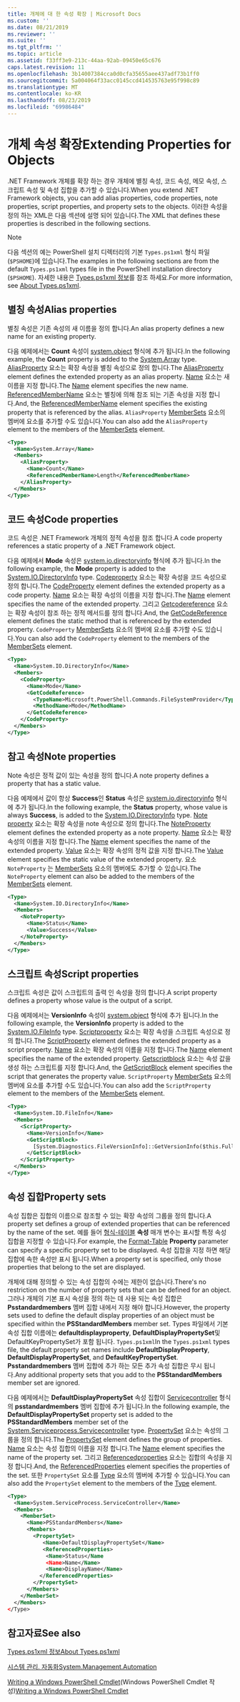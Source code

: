 ```yaml
---
title: 개체에 대 한 속성 확장 | Microsoft Docs
ms.custom: ''
ms.date: 08/21/2019
ms.reviewer: ''
ms.suite: ''
ms.tgt_pltfrm: ''
ms.topic: article
ms.assetid: f33ff3e9-213c-44aa-92ab-09450e65c676
caps.latest.revision: 11
ms.openlocfilehash: 3b14007384cca0d0cfa35655aee437adf73b1ff0
ms.sourcegitcommit: 5a004064f33acc0145ccd414535763e95f998c89
ms.translationtype: MT
ms.contentlocale: ko-KR
ms.lasthandoff: 08/23/2019
ms.locfileid: "69986484"
---
```

# <a name="extending-properties-for-objects"></a><span data-ttu-id="25994-102">개체 속성 확장</span><span class="sxs-lookup"><span data-stu-id="25994-102">Extending Properties for Objects</span></span>

<span data-ttu-id="25994-103">.NET Framework 개체를 확장 하는 경우 개체에 별칭 속성, 코드 속성, 메모 속성, 스크립트 속성 및 속성 집합을 추가할 수 있습니다.</span><span class="sxs-lookup"><span data-stu-id="25994-103">When you extend .NET Framework objects, you can add alias properties, code properties, note properties, script properties, and property sets to the objects.</span></span> <span data-ttu-id="25994-104">이러한 속성을 정의 하는 XML은 다음 섹션에 설명 되어 있습니다.</span><span class="sxs-lookup"><span data-stu-id="25994-104">The XML that defines these properties is described in the following sections.</span></span>

> [!NOTE]
> <span data-ttu-id="25994-105">다음 섹션의 예는 PowerShell 설치 디렉터리의 기본 `Types.ps1xml` 형식 파일 (`$PSHOME`)에 있습니다.</span><span class="sxs-lookup"><span data-stu-id="25994-105">The examples in the following sections are from the default `Types.ps1xml` types file in the PowerShell installation directory (`$PSHOME`).</span></span> <span data-ttu-id="25994-106">자세한 내용은 [Types.ps1xml 정보](/powershell/module/microsoft.powershell.core/about/about_types.ps1xml)를 참조 하세요.</span><span class="sxs-lookup"><span data-stu-id="25994-106">For more information, see [About Types.ps1xml](/powershell/module/microsoft.powershell.core/about/about_types.ps1xml).</span></span>

## <a name="alias-properties"></a><span data-ttu-id="25994-107">별칭 속성</span><span class="sxs-lookup"><span data-stu-id="25994-107">Alias properties</span></span>

<span data-ttu-id="25994-108">별칭 속성은 기존 속성의 새 이름을 정의 합니다.</span><span class="sxs-lookup"><span data-stu-id="25994-108">An alias property defines a new name for an existing property.</span></span>

<span data-ttu-id="25994-109">다음 예제에서는 **Count** 속성이 [system.object](/dotnet/api/System.Array) 형식에 추가 됩니다.</span><span class="sxs-lookup"><span data-stu-id="25994-109">In the following example, the **Count** property is added to the [System.Array](/dotnet/api/System.Array) type.</span></span> <span data-ttu-id="25994-110">[AliasProperty](/dotnet/api/system.management.automation.psaliasproperty) 요소는 확장 속성을 별칭 속성으로 정의 합니다.</span><span class="sxs-lookup"><span data-stu-id="25994-110">The [AliasProperty](/dotnet/api/system.management.automation.psaliasproperty) element defines the extended property as an alias property.</span></span> <span data-ttu-id="25994-111">[Name](/dotnet/api/system.management.automation.psmemberinfo.name) 요소는 새 이름을 지정 합니다.</span><span class="sxs-lookup"><span data-stu-id="25994-111">The [Name](/dotnet/api/system.management.automation.psmemberinfo.name) element specifies the new name.</span></span> <span data-ttu-id="25994-112">[ReferencedMemberName](/dotnet/api/system.management.automation.psaliasproperty.referencedmembername) 요소는 별칭에 의해 참조 되는 기존 속성을 지정 합니다.</span><span class="sxs-lookup"><span data-stu-id="25994-112">And, the [ReferencedMemberName](/dotnet/api/system.management.automation.psaliasproperty.referencedmembername) element specifies the existing property that is referenced by the alias.</span></span> <span data-ttu-id="25994-113">`AliasProperty` [MemberSets](/dotnet/api/system.management.automation.psmemberset) 요소의 멤버에 요소를 추가할 수도 있습니다.</span><span class="sxs-lookup"><span data-stu-id="25994-113">You can also add the `AliasProperty` element to the members of the [MemberSets](/dotnet/api/system.management.automation.psmemberset) element.</span></span>

```xml
<Type>
  <Name>System.Array</Name>
  <Members>
    <AliasProperty>
      <Name>Count</Name>
      <ReferencedMemberName>Length</ReferencedMemberName>
    </AliasProperty>
  </Members>
</Type>
```

## <a name="code-properties"></a><span data-ttu-id="25994-114">코드 속성</span><span class="sxs-lookup"><span data-stu-id="25994-114">Code properties</span></span>

<span data-ttu-id="25994-115">코드 속성은 .NET Framework 개체의 정적 속성을 참조 합니다.</span><span class="sxs-lookup"><span data-stu-id="25994-115">A code property references a static property of a .NET Framework object.</span></span>

<span data-ttu-id="25994-116">다음 예제에서 **Mode** 속성은 [system.io.directoryinfo](/dotnet/api/System.IO.DirectoryInfo) 형식에 추가 됩니다.</span><span class="sxs-lookup"><span data-stu-id="25994-116">In the following example, the **Mode** property is added to the [System.IO.DirectoryInfo](/dotnet/api/System.IO.DirectoryInfo) type.</span></span> <span data-ttu-id="25994-117">[Codeproperty](/dotnet/api/system.management.automation.pscodeproperty) 요소는 확장 속성을 코드 속성으로 정의 합니다.</span><span class="sxs-lookup"><span data-stu-id="25994-117">The [CodeProperty](/dotnet/api/system.management.automation.pscodeproperty) element defines the extended property as a code property.</span></span> <span data-ttu-id="25994-118">[Name](/dotnet/api/system.management.automation.psmemberinfo.name) 요소는 확장 속성의 이름을 지정 합니다.</span><span class="sxs-lookup"><span data-stu-id="25994-118">The [Name](/dotnet/api/system.management.automation.psmemberinfo.name) element specifies the name of the extended property.</span></span> <span data-ttu-id="25994-119">그리고 [Getcodereference](/dotnet/api/system.management.automation.pscodeproperty.gettercodereference) 요소는 확장 속성이 참조 하는 정적 메서드를 정의 합니다.</span><span class="sxs-lookup"><span data-stu-id="25994-119">And, the [GetCodeReference](/dotnet/api/system.management.automation.pscodeproperty.gettercodereference) element defines the static method that is referenced by the extended property.</span></span> <span data-ttu-id="25994-120">`CodeProperty` [MemberSets](/dotnet/api/system.management.automation.psmemberset) 요소의 멤버에 요소를 추가할 수도 있습니다.</span><span class="sxs-lookup"><span data-stu-id="25994-120">You can also add the `CodeProperty` element to the members of the [MemberSets](/dotnet/api/system.management.automation.psmemberset) element.</span></span>

```xml
<Type>
  <Name>System.IO.DirectoryInfo</Name>
  <Members>
    <CodeProperty>
      <Name>Mode</Name>
      <GetCodeReference>
        <TypeName>Microsoft.PowerShell.Commands.FileSystemProvider</TypeName>
        <MethodName>Mode</MethodName>
      </GetCodeReference>
    </CodeProperty>
  </Members>
</Type>
```

## <a name="note-properties"></a><span data-ttu-id="25994-121">참고 속성</span><span class="sxs-lookup"><span data-stu-id="25994-121">Note properties</span></span>

<span data-ttu-id="25994-122">Note 속성은 정적 값이 있는 속성을 정의 합니다.</span><span class="sxs-lookup"><span data-stu-id="25994-122">A note property defines a property that has a static value.</span></span>

<span data-ttu-id="25994-123">다음 예제에서 값이 항상 **Success**인 **Status** 속성은 [system.io.directoryinfo](/dotnet/api/System.IO.DirectoryInfo) 형식에 추가 됩니다.</span><span class="sxs-lookup"><span data-stu-id="25994-123">In the following example, the **Status** property, whose value is always **Success**, is added to the [System.IO.DirectoryInfo](/dotnet/api/System.IO.DirectoryInfo) type.</span></span> <span data-ttu-id="25994-124">[Note property](/dotnet/api/system.management.automation.psnoteproperty) 요소는 확장 속성을 note 속성으로 정의 합니다.</span><span class="sxs-lookup"><span data-stu-id="25994-124">The [NoteProperty](/dotnet/api/system.management.automation.psnoteproperty) element defines the extended property as a note property.</span></span> <span data-ttu-id="25994-125">[Name](/dotnet/api/system.management.automation.psmemberinfo.name) 요소는 확장 속성의 이름을 지정 합니다.</span><span class="sxs-lookup"><span data-stu-id="25994-125">The [Name](/dotnet/api/system.management.automation.psmemberinfo.name) element specifies the name of the extended property.</span></span> <span data-ttu-id="25994-126">[Value](/dotnet/api/system.management.automation.psnoteproperty.value) 요소는 확장 속성의 정적 값을 지정 합니다.</span><span class="sxs-lookup"><span data-stu-id="25994-126">The [Value](/dotnet/api/system.management.automation.psnoteproperty.value) element specifies the static value of the extended property.</span></span> <span data-ttu-id="25994-127">요소 `NoteProperty` 는 [MemberSets](/dotnet/api/system.management.automation.psmemberset) 요소의 멤버에도 추가할 수 있습니다.</span><span class="sxs-lookup"><span data-stu-id="25994-127">The `NoteProperty` element can also be added to the members of the [MemberSets](/dotnet/api/system.management.automation.psmemberset) element.</span></span>

```xml
<Type>
  <Name>System.IO.DirectoryInfo</Name>
  <Members>
    <NoteProperty>
      <Name>Status</Name>
      <Value>Success</Value>
    </NoteProperty>
  </Members>
</Type>
```

## <a name="script-properties"></a><span data-ttu-id="25994-128">스크립트 속성</span><span class="sxs-lookup"><span data-stu-id="25994-128">Script properties</span></span>

<span data-ttu-id="25994-129">스크립트 속성은 값이 스크립트의 출력 인 속성을 정의 합니다.</span><span class="sxs-lookup"><span data-stu-id="25994-129">A script property defines a property whose value is the output of a script.</span></span>

<span data-ttu-id="25994-130">다음 예제에서는 **VersionInfo** 속성이 [system.object](/dotnet/api/System.IO.FileInfo) 형식에 추가 됩니다.</span><span class="sxs-lookup"><span data-stu-id="25994-130">In the following example, the **VersionInfo** property is added to the [System.IO.FileInfo](/dotnet/api/System.IO.FileInfo) type.</span></span> <span data-ttu-id="25994-131">[Scriptproperty](/dotnet/api/system.management.automation.psscriptproperty) 요소는 확장 속성을 스크립트 속성으로 정의 합니다.</span><span class="sxs-lookup"><span data-stu-id="25994-131">The [ScriptProperty](/dotnet/api/system.management.automation.psscriptproperty) element defines the extended property as a script property.</span></span> <span data-ttu-id="25994-132">[Name](/dotnet/api/system.management.automation.psmemberinfo.name) 요소는 확장 속성의 이름을 지정 합니다.</span><span class="sxs-lookup"><span data-stu-id="25994-132">The [Name](/dotnet/api/system.management.automation.psmemberinfo.name) element specifies the name of the extended property.</span></span> <span data-ttu-id="25994-133">[Getscriptblock](/dotnet/api/system.management.automation.psscriptproperty.getterscript) 요소는 속성 값을 생성 하는 스크립트를 지정 합니다.</span><span class="sxs-lookup"><span data-stu-id="25994-133">And, the [GetScriptBlock](/dotnet/api/system.management.automation.psscriptproperty.getterscript) element specifies the script that generates the property value.</span></span> <span data-ttu-id="25994-134">`ScriptProperty` [MemberSets](/dotnet/api/system.management.automation.psmemberset) 요소의 멤버에 요소를 추가할 수도 있습니다.</span><span class="sxs-lookup"><span data-stu-id="25994-134">You can also add the `ScriptProperty` element to the members of the [MemberSets](/dotnet/api/system.management.automation.psmemberset) element.</span></span>

```xml
<Type>
  <Name>System.IO.FileInfo</Name>
  <Members>
    <ScriptProperty>
      <Name>VersionInfo</Name>
      <GetScriptBlock>
        [System.Diagnostics.FileVersionInfo]::GetVersionInfo($this.FullName)
      </GetScriptBlock>
    </ScriptProperty>
  </Members>
</Type>
```

## <a name="property-sets"></a><span data-ttu-id="25994-135">속성 집합</span><span class="sxs-lookup"><span data-stu-id="25994-135">Property sets</span></span>

<span data-ttu-id="25994-136">속성 집합은 집합의 이름으로 참조할 수 있는 확장 속성의 그룹을 정의 합니다.</span><span class="sxs-lookup"><span data-stu-id="25994-136">A property set defines a group of extended properties that can be referenced by the name of the set.</span></span>
<span data-ttu-id="25994-137">예를 들어 [형식-테이블](/powershell/module/Microsoft.PowerShell.Utility/Format-Table)
**속성** 매개 변수는 표시할 특정 속성 집합을 지정할 수 있습니다.</span><span class="sxs-lookup"><span data-stu-id="25994-137">For example, the [Format-Table](/powershell/module/Microsoft.PowerShell.Utility/Format-Table)
**Property** parameter can specify a specific property set to be displayed.</span></span> <span data-ttu-id="25994-138">속성 집합을 지정 하면 해당 집합에 속한 속성만 표시 됩니다.</span><span class="sxs-lookup"><span data-stu-id="25994-138">When a property set is specified, only those properties that belong to the set are displayed.</span></span>

<span data-ttu-id="25994-139">개체에 대해 정의할 수 있는 속성 집합의 수에는 제한이 없습니다.</span><span class="sxs-lookup"><span data-stu-id="25994-139">There's no restriction on the number of property sets that can be defined for an object.</span></span> <span data-ttu-id="25994-140">그러나 개체의 기본 표시 속성을 정의 하는 데 사용 되는 속성 집합은 **Psstandardmembers** 멤버 집합 내에서 지정 해야 합니다.</span><span class="sxs-lookup"><span data-stu-id="25994-140">However, the property sets used to define the default display properties of an object must be specified within the **PSStandardMembers** member set.</span></span> <span data-ttu-id="25994-141">Types 파일에서 기본 속성 집합 이름에는 **defaultdisplayproperty**, **DefaultDisplayPropertySet**및 DefaultKeyPropertySet가 포함 됩니다. `Types.ps1xml`</span><span class="sxs-lookup"><span data-stu-id="25994-141">In the `Types.ps1xml` types file, the default property set names include **DefaultDisplayProperty**, **DefaultDisplayPropertySet**, and **DefaultKeyPropertySet**.</span></span> <span data-ttu-id="25994-142">**Psstandardmembers** 멤버 집합에 추가 하는 모든 추가 속성 집합은 무시 됩니다.</span><span class="sxs-lookup"><span data-stu-id="25994-142">Any additional property sets that you add to the **PSStandardMembers** member set are ignored.</span></span>

<span data-ttu-id="25994-143">다음 예제에서는 **DefaultDisplayPropertySet** 속성 집합이 [Servicecontroller](/dotnet/api/System.ServiceProcess.ServiceController) 형식의 **psstandardmembers** 멤버 집합에 추가 됩니다.</span><span class="sxs-lookup"><span data-stu-id="25994-143">In the following example, the **DefaultDisplayPropertySet** property set is added to the **PSStandardMembers** member set of the [System.Serviceprocess.Servicecontroller](/dotnet/api/System.ServiceProcess.ServiceController) type.</span></span> <span data-ttu-id="25994-144">[PropertySet](/dotnet/api/system.management.automation.pspropertyset) 요소는 속성의 그룹을 정의 합니다.</span><span class="sxs-lookup"><span data-stu-id="25994-144">The [PropertySet](/dotnet/api/system.management.automation.pspropertyset) element defines the group of properties.</span></span> <span data-ttu-id="25994-145">[Name](/dotnet/api/system.management.automation.psmemberinfo.name) 요소는 속성 집합의 이름을 지정 합니다.</span><span class="sxs-lookup"><span data-stu-id="25994-145">The [Name](/dotnet/api/system.management.automation.psmemberinfo.name) element specifies the name of the property set.</span></span> <span data-ttu-id="25994-146">그리고 [Referencedproperties](/dotnet/api/system.management.automation.pspropertyset.referencedpropertynames) 요소는 집합의 속성을 지정 합니다.</span><span class="sxs-lookup"><span data-stu-id="25994-146">And, the [ReferencedProperties](/dotnet/api/system.management.automation.pspropertyset.referencedpropertynames) element specifies the properties of the set.</span></span> <span data-ttu-id="25994-147">또한 `PropertySet` 요소를 [Type](/dotnet/api/system.management.automation.pstypename) 요소의 멤버에 추가할 수 있습니다.</span><span class="sxs-lookup"><span data-stu-id="25994-147">You can also add the `PropertySet` element to the members of the [Type](/dotnet/api/system.management.automation.pstypename) element.</span></span>

```xml
<Type>
  <Name>System.ServiceProcess.ServiceController</Name>
  <Members>
    <MemberSet>
      <Name>PSStandardMembers</Name>
      <Members>
        <PropertySet>
           <Name>DefaultDisplayPropertySet</Name>
           <ReferencedProperties>
            <Name>Status</Name
            <Name>Name</Name>
            <Name>DisplayName</Name>
          </ReferencedProperties>
        </PropertySet>
      </Members>
    </MemberSet>
  </Members>
</Type>
```

## <a name="see-also"></a><span data-ttu-id="25994-148">참고자료</span><span class="sxs-lookup"><span data-stu-id="25994-148">See also</span></span>

[<span data-ttu-id="25994-149">Types.ps1xml 정보</span><span class="sxs-lookup"><span data-stu-id="25994-149">About Types.ps1xml</span></span>](/powershell/module/microsoft.powershell.core/about/about_types.ps1xml)

[<span data-ttu-id="25994-150">시스템 관리. 자동화</span><span class="sxs-lookup"><span data-stu-id="25994-150">System.Management.Automation</span></span>](/dotnet/api/System.Management.Automation)

<span data-ttu-id="25994-151">[Writing a Windows PowerShell Cmdlet](./writing-a-windows-powershell-cmdlet.md)(Windows PowerShell Cmdlet 작성)</span><span class="sxs-lookup"><span data-stu-id="25994-151">[Writing a Windows PowerShell Cmdlet](./writing-a-windows-powershell-cmdlet.md)</span></span>
